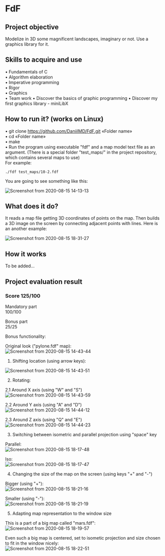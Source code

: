 # FdF
## Project objective
  Modelize in 3D some magnificent landscapes, imaginary or not. Use a graphics library for it.
## Skills to acquire and use
•	Fundamentals of C  
•	Algorithm elaboration  
•	Imperative programming  
•	Rigor  
•	Graphics  
•	Team work
• Discover the basics of graphic programming
• Discover my first graphics library - miniLibX
## How to run it? (works on Linux)
•	git clone https://github.com/DaniilMD/FdF.git «Folder name»  
•	cd «Folder name»  
•	make  
•	Run the program using executable "fdf" and a map model text file as an argument. (There is a special folder "test_maps/" in the project repository, which contains several maps to use)  
For example:  
```
./fdf test_maps/10-2.fdf 
```
You are going to see something like this:  
  
![Screenshot from 2020-08-15 14-13-13](https://user-images.githubusercontent.com/48802453/90311271-c9b0f400-df01-11ea-8b54-eb079b338947.png)
  
## What does it do?
It reads a map file getting 3D coordinates of points on the map. Then builds a 3D image on the screen by connecting adjacent points with lines. Here is an another example:
  
![Screenshot from 2020-08-15 18-31-27](https://user-images.githubusercontent.com/48802453/90315632-92ecd500-df25-11ea-98f4-d4a5346e8d59.png)
 
## How it works
To be added...  
## Project evaluation result  
### Score 125/100  
Mandatory part  
100/100  
  
Bonus part  
25/25

Bonus functionality:  
  
Original look ("pylone.fdf" map):  
![Screenshot from 2020-08-15 14-43-44](https://user-images.githubusercontent.com/48802453/90311670-3af2a600-df06-11ea-9dba-8533ac3a131e.png)
  
1) Shifting location (using arrow keys):  
  
![Screenshot from 2020-08-15 14-43-51](https://user-images.githubusercontent.com/48802453/90311672-3c23d300-df06-11ea-8386-be4fafbba77e.png)
  
2) Rotating:  
  
  2.1 Around X axis (using "W" and "S")
![Screenshot from 2020-08-15 14-43-59](https://user-images.githubusercontent.com/48802453/90311675-3ded9680-df06-11ea-8064-3ea536997f63.png)
  
  2.2 Around Y axis (using "A" and "D")
![Screenshot from 2020-08-15 14-44-12](https://user-images.githubusercontent.com/48802453/90311676-3e862d00-df06-11ea-86ee-f4f80f873924.png)
  
  2.3 Around Z axis (using "Q" and "E")
![Screenshot from 2020-08-15 14-44-23](https://user-images.githubusercontent.com/48802453/90311677-3fb75a00-df06-11ea-844b-dc9ac67aa863.png)
  
3) Switching between isometric and parallel projection using "space" key
  
Parallel:  
![Screenshot from 2020-08-15 18-17-48](https://user-images.githubusercontent.com/48802453/90315452-5e2c4e00-df24-11ea-99fc-6585dc14e19d.png)
  
Iso:  
![Screenshot from 2020-08-15 18-17-47](https://user-images.githubusercontent.com/48802453/90315453-5f5d7b00-df24-11ea-9e23-56915b727c37.png)

4) Changing the size of the map on the screen (using keys "+" and "-")

Bigger (using "+"):  
![Screenshot from 2020-08-15 18-21-16](https://user-images.githubusercontent.com/48802453/90315470-861bb180-df24-11ea-8a83-c6ecf6d64457.png)
  
Smaller (using "-"):  
![Screenshot from 2020-08-15 18-21-19](https://user-images.githubusercontent.com/48802453/90315471-86b44800-df24-11ea-9d40-bea12d844d1d.png)


5) Adapting map representation to the window size
  
This is a part of a big map called "mars.fdf":  
![Screenshot from 2020-08-15 18-19-57](https://user-images.githubusercontent.com/48802453/90315534-04785380-df25-11ea-8833-714b400c86c1.png)
  
Even such a big map is centered, set to isometic projection and size chosen to fit in the window nicely:  
![Screenshot from 2020-08-15 18-22-51](https://user-images.githubusercontent.com/48802453/90315535-0510ea00-df25-11ea-9c5f-763b1ca43771.png)

